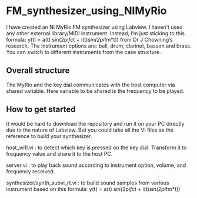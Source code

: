 # FM_synthesizer_using_NIMyRio

I have created an NI MyRio FM synthesizer using Labview. I haven’t used any other external library/MIDI instrument.  Instead, I’m just sticking to this formula: y(t) = a(t) sin(2pi*fc*t + i(t)*sin(2pi*fm*t)) from Dr J Chowning’s research.  The instrument options are: bell, drum, clarinet, basson and brass. You can switch to different instruments from the case structure.

## Overall structure
The MyRio and the key dial communicates with the host computer via shared variable. Here variable to be shared is the frequency to be played. 

## How to get started
It would be hard to download the repository and run it on your PC directly due to the nature of Labview. But you could take all the VI files as the reference to build your synthesizer. <br />

host_wifi.vi : to detect which key is pressed on the key dial. Transform it to frequency value and share it to the host PC. <br />

server.vi : to play back sound according to instrument option, volume, and frequency received.<br />

synthesizer/synth_subvi_rt.vi : to build sound samples from various instrument based on this formula: y(t) = a(t) sin(2pi*fc*t + i(t)*sin(2pi*fm*t)) <br />
